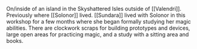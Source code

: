 On/inside of an island in the Skyshattered Isles outside of [[Valendri]]. Previously where [[Solonor]] lived. [[Sundara]] lived with Solonor in this workshop for a few months where she began formally studying her magic abilities. There are clockwork scraps for building prototypes and devices, large open areas for practicing magic, and a study with a sitting area and books.